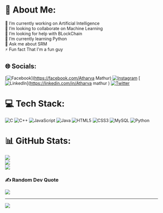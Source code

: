 # 💫 About Me:
🔭 I’m currently working on Artificial Intelligence<br>👯 I’m looking to collaborate on Machine Learning <br>🤝 I’m looking for help with BLockChain<br>🌱 I’m currently learning Python<br>💬 Ask me about SRM<br>⚡ Fun fact That I'm a fun guy


## 🌐 Socials:
[![Facebook](https://img.shields.io/badge/Facebook-%231877F2.svg?logo=Facebook&logoColor=white)](https://facebook.com/Atharva Mathur) [![Instagram](https://img.shields.io/badge/Instagram-%23E4405F.svg?logo=Instagram&logoColor=white)](https://instagram.com/atharvam10) [![LinkedIn](https://img.shields.io/badge/LinkedIn-%230077B5.svg?logo=linkedin&logoColor=white)](https://linkedin.com/in/Atharva mathur ) [![Twitter](https://img.shields.io/badge/Twitter-%231DA1F2.svg?logo=Twitter&logoColor=white)](https://twitter.com/@atharvamathur) 

# 💻 Tech Stack:
![C](https://img.shields.io/badge/c-%2300599C.svg?style=flat&logo=c&logoColor=white) ![C++](https://img.shields.io/badge/c++-%2300599C.svg?style=flat&logo=c%2B%2B&logoColor=white) ![JavaScript](https://img.shields.io/badge/javascript-%23323330.svg?style=flat&logo=javascript&logoColor=%23F7DF1E) ![Java](https://img.shields.io/badge/java-%23ED8B00.svg?style=flat&logo=java&logoColor=white) ![HTML5](https://img.shields.io/badge/html5-%23E34F26.svg?style=flat&logo=html5&logoColor=white) ![CSS3](https://img.shields.io/badge/css3-%231572B6.svg?style=flat&logo=css3&logoColor=white) ![MySQL](https://img.shields.io/badge/mysql-%2300f.svg?style=flat&logo=mysql&logoColor=white) ![Python](https://img.shields.io/badge/python-3670A0?style=flat&logo=python&logoColor=ffdd54)
# 📊 GitHub Stats:
![](https://github-readme-stats.vercel.app/api?username=atharvam10&theme=radical&hide_border=false&include_all_commits=false&count_private=false)<br/>
![](https://github-readme-streak-stats.herokuapp.com/?user=atharvam10&theme=radical&hide_border=false)<br/>
![](https://github-readme-stats.vercel.app/api/top-langs/?username=atharvam10&theme=radical&hide_border=false&include_all_commits=false&count_private=false&layout=compact)

### ✍️ Random Dev Quote
![](https://quotes-github-readme.vercel.app/api?type=horizontal&theme=radical)

---
[![](https://visitcount.itsvg.in/api?id=atharvam10&icon=0&color=0)](https://visitcount.itsvg.in)
